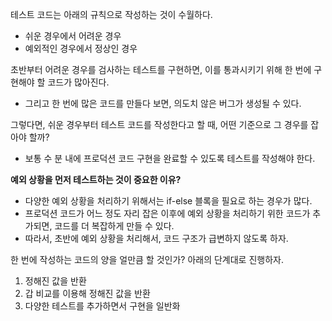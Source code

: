 테스트 코드는 아래의 규칙으로 작성하는 것이 수월하다.
- 쉬운 경우에서 어려운 경우
- 예외적인 경우에서 정상인 경우

초반부터 어려운 경우를 검사하는 테스트를 구현하면, 이를 통과시키기 위해 한 번에 구현해야 할 코드가 많아진다.
- 그리고 한 번에 많은 코드를 만들다 보면, 의도치 않은 버그가 생성될 수 있다.

그렇다면, 쉬운 경우부터 테스트 코드를 작성한다고 할 때, 어떤 기준으로 그 경우를 잡아야 할까?
- 보통 수 분 내에 프로덕션 코드 구현을 완료할 수 있도록 테스트를 작성해야 한다.

**예외 상황을 먼저 테스트하는 것이 중요한 이유?**
- 다양한 예외 상황을 처리하기 위해서는 if-else 블록을 필요로 하는 경우가 많다.
- 프로덕션 코드가 어느 정도 자리 잡은 이후에 예외 상황을 처리하기 위한 코드가 추가되면, 코드를 더 복잡하게 만들 수 있다.
- 따라서, 초반에 예외 상황을 처리해서, 코드 구조가 급변하지 않도록 하자.

한 번에 작성하는 코드의 양을 얼만큼 할 것인가? 아래의 단계대로 진행하자.
1. 정해진 값을 반환
2. 갑 비교를 이용해 정해진 값을 반환
3. 다양한 테스트를 추가하면서 구현을 일반화


